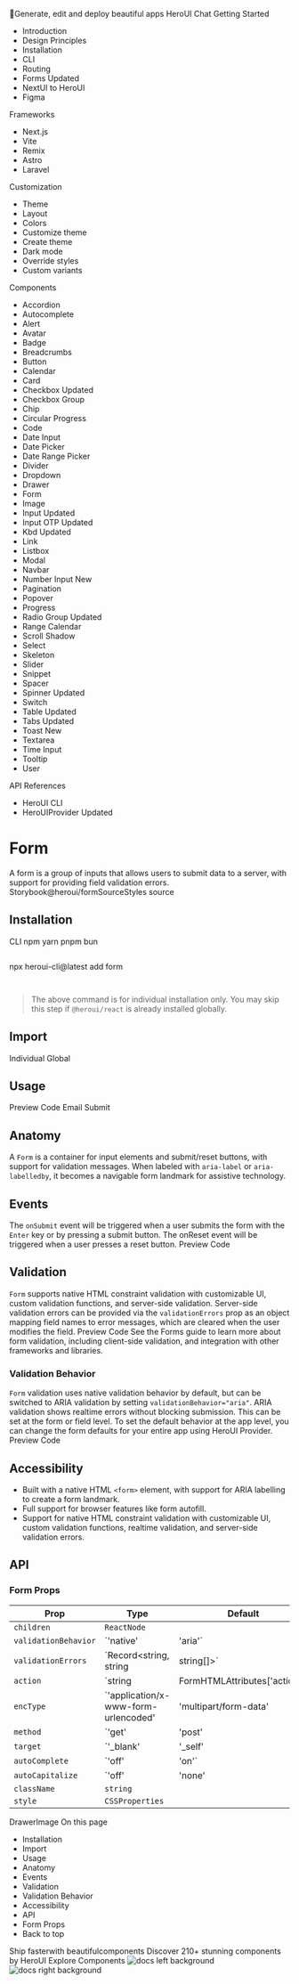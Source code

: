 🚀Generate, edit and deploy beautiful apps
HeroUI Chat
Getting Started
  * Introduction
  * Design Principles
  * Installation
  * CLI
  * Routing
  * Forms
Updated
  * NextUI to HeroUI
  * Figma


Frameworks
  * Next.js
  * Vite
  * Remix
  * Astro
  * Laravel


Customization
  * Theme
  * Layout
  * Colors
  * Customize theme
  * Create theme
  * Dark mode
  * Override styles
  * Custom variants


Components
  * Accordion
  * Autocomplete
  * Alert
  * Avatar
  * Badge
  * Breadcrumbs
  * Button
  * Calendar
  * Card
  * Checkbox
Updated
  * Checkbox Group
  * Chip
  * Circular Progress
  * Code
  * Date Input
  * Date Picker
  * Date Range Picker
  * Divider
  * Dropdown
  * Drawer
  * Form
  * Image
  * Input
Updated
  * Input OTP
Updated
  * Kbd
Updated
  * Link
  * Listbox
  * Modal
  * Navbar
  * Number Input
New
  * Pagination
  * Popover
  * Progress
  * Radio Group
Updated
  * Range Calendar
  * Scroll Shadow
  * Select
  * Skeleton
  * Slider
  * Snippet
  * Spacer
  * Spinner
Updated
  * Switch
  * Table
Updated
  * Tabs
Updated
  * Toast
New
  * Textarea
  * Time Input
  * Tooltip
  * User


API References
  * HeroUI CLI
  * HeroUIProvider
Updated


# Form
A form is a group of inputs that allows users to submit data to a server, with support for providing field validation errors.
Storybook@heroui/formSourceStyles source
## Installation
CLI
npm
yarn
pnpm
bun
```

```

npx heroui-cli@latest add form

```


```

> The above command is for individual installation only. You may skip this step if `@heroui/react` is already installed globally.
## Import
Individual
Global
## Usage
Preview
Code
Email
Submit
## Anatomy
A `Form` is a container for input elements and submit/reset buttons, with support for validation messages. When labeled with `aria-label` or `aria-labelledby`, it becomes a navigable form landmark for assistive technology.
## Events
The `onSubmit` event will be triggered when a user submits the form with the `Enter` key or by pressing a submit button. The onReset event will be triggered when a user presses a reset button.
Preview
Code
## Validation
`Form` supports native HTML constraint validation with customizable UI, custom validation functions, and server-side validation. Server-side validation errors can be provided via the `validationErrors` prop as an object mapping field names to error messages, which are cleared when the user modifies the field.
Preview
Code
See the Forms guide to learn more about form validation, including client-side validation, and integration with other frameworks and libraries.
### Validation Behavior
`Form` validation uses native validation behavior by default, but can be switched to ARIA validation by setting `validationBehavior="aria"`. ARIA validation shows realtime errors without blocking submission. This can be set at the form or field level. To set the default behavior at the app level, you can change the form defaults for your entire app using HeroUI Provider.
Preview
Code
## Accessibility
  * Built with a native HTML `<form>` element, with support for ARIA labelling to create a form landmark.
  * Full support for browser features like form autofill.
  * Support for native HTML constraint validation with customizable UI, custom validation functions, realtime validation, and server-side validation errors.


## API
### Form Props
Prop| Type| Default  
---|---|---  
`children`| `ReactNode`  
`validationBehavior`| `'native' | 'aria'`| `"native"`  
`validationErrors`| `Record<string, string | string[]>`  
`action`| `string | FormHTMLAttributes<HTMLFormElement>['action']`  
`encType`| `'application/x-www-form-urlencoded' | 'multipart/form-data' | 'text/plain'`  
`method`| `'get' | 'post' | 'dialog'`  
`target`| `'_blank' | '_self' | '_parent' | '_top'`  
`autoComplete`| `'off' | 'on'`  
`autoCapitalize`| `'off' | 'none' | 'on' | 'sentences' | 'words' | 'characters'`  
`className`| `string`  
`style`| `CSSProperties`  
DrawerImage
On this page
  * Installation
  * Import
  * Usage
  * Anatomy
  * Events
  * Validation
  * Validation Behavior
  * Accessibility
  * API
  * Form Props
  * Back to top


Ship fasterwith beautifulcomponents
Discover 210+ stunning components by HeroUI
Explore Components
![docs left background](https://heroui-assets.nyc3.cdn.digitaloceanspaces.com/images/docs-left.png)
![docs right background](https://heroui-assets.nyc3.cdn.digitaloceanspaces.com/images/docs-right.png)
